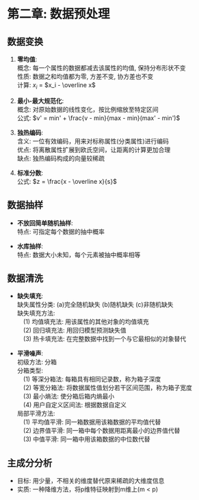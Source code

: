 # 第二章: 数据预处理
## 数据变换

1. **零均值**:  
    概念: 每一个属性的数据都减去该属性的均值, 保持分布形状不变  
    性质: 数据之和均值都为零, 方差不变, 协方差也不变  
    计算: $x_i$ = $x_i - \overline x$  

2. **最小-最大规范化**:  
    概念: 对原始数据的线性变化，按比例缩放至特定区间  
    公式: $v' = min' + \frac{v - min}{max - min}(max' - min')$
3. **独热编码**:  
    含义: 一位有效编码，用来对标称属性(分类属性)进行编码  
    优点: 将离散属性扩展到欧氏空间，让距离的计算更加合理  
    缺点: 独热编码构成的向量较稀疏  

4. **标准分数**:  
    公式: $z = \frac{x - \overline x}{s}$

## 数据抽样

- **不放回简单随机抽样**:  
    特点: 可指定每个数据的抽中概率

- **水库抽样**:  
    特点: 数据大小未知，每个元素被抽中概率相等


## 数据清洗

- **缺失填充**:  
    缺失属性分类: (a)完全随机缺失 (b)随机缺失 (c)非随机缺失  
    缺失填充方法:  
    &emsp;(1) 均值填充法: 用该属性的其他对象的均值填充<br>
    &emsp;(2) 回归填充法: 用回归模型预测缺失值<br>
    &emsp;(3) 热卡填充法: 在完整数据中找到一个与它最相似的对象替代<br>

- **平滑噪声**:  
    初级方法: 分箱  
    分箱类型:  
    &emsp;(1) 等深分箱法: 每箱具有相同记录数，称为箱子深度</br>
    &emsp;(2) 等宽分箱法: 将数据属性值划分若干区间范围，称为箱子宽度</br>
    &emsp;(3) 最小熵法: 使分箱后箱内熵最小</br>
    &emsp;(4) 用户自定义区间法: 根据数据自定义</br>
    局部平滑方法:  
    &emsp;(1) 平均值平滑: 同一箱数据用该箱数据的平均值代替</br>
    &emsp;(2) 边界值平滑: 同一箱中每个数据用距离最小的边界值代替</br>
    &emsp;(3) 中值平滑: 同一箱中用该箱数据的中位数代替</br>

## 主成分分析
- 目标: 用少量，不相关的维度替代原来稀疏的大维度信息
- 实质: 一种降维方法，将p维特征映射到m维上(m < p)